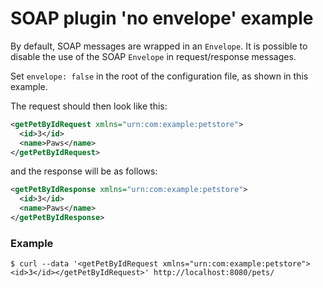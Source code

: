 # SOAP plugin 'no envelope' example

By default, SOAP messages are wrapped in an `Envelope`. It is possible to disable the use of the SOAP `Envelope` in request/response messages.

Set `envelope: false` in the root of the configuration file, as shown in this example.

The request should then look like this:

```xml
<getPetByIdRequest xmlns="urn:com:example:petstore">
  <id>3</id>
  <name>Paws</name>
</getPetByIdRequest>
```

and the response will be as follows:

```xml
<getPetByIdResponse xmlns="urn:com:example:petstore">
  <id>3</id>
  <name>Paws</name>
</getPetByIdResponse>
```

### Example

```shell
$ curl --data '<getPetByIdRequest xmlns="urn:com:example:petstore"><id>3</id></getPetByIdRequest>' http://localhost:8080/pets/
```
